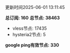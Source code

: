 更新时间2025-06-01 13:11:45

**总订阅: 160**
**总节点: 38463**
- vless节点: 17435
- hysteria2节点: 5

**google ping有效节点: 330**
